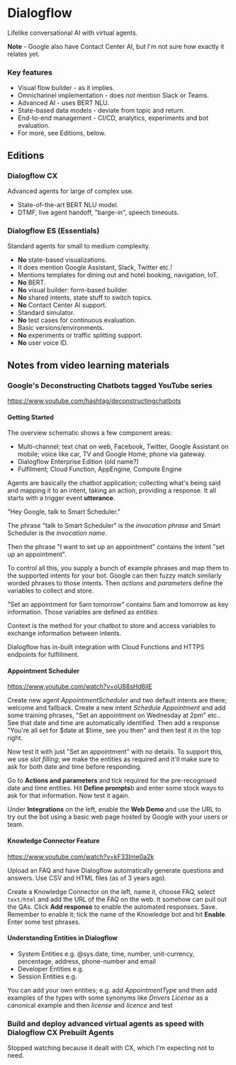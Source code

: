 # Dialogflow

Lifelike conversational AI with virtual agents.

**Note** - Google also have Contact Center AI, but I'm not sure how exactly it relates yet.

### Key features

- Visual flow builder - as it implies.
- Omnichannel implementation - does _not_ mention Slack or Teams.
- Advanced AI - uses BERT NLU.
- State-based data models - deviate from topic and return.
- End-to-end management - CI/CD, analytics, experiments and bot evaluation.
- For more, see Editions, below.

## Editions

### Dialogflow CX

Advanced agents for large of complex use.

- State-of-the-art BERT NLU model.
- DTMF, live agent handoff, "barge-in", speech timeouts.

### Dialogflow ES (Essentials)

Standard agents for small to medium complexity.

- **No** state-based visualizations.
- It does mention Google Assistant, Slack, Twitter etc.!
- Mentions templates for dining out and hotel booking, navigation, IoT.
- **No** BERT.
- **No** visual builder: form-based builder.
- **No** shared intents, state stuff to switch topics.
- **No** Contact Center AI support.
- Standard simulator.
- **No** test cases for continuous evaluation.
- Basic versions/environments.
- **No** experiments or traffic splitting support.
- **No** user voice ID.

## Notes from video learning materials

### Google's Deconstructing Chatbots tagged YouTube series

https://www.youtube.com/hashtag/deconstructingchatbots

#### Getting Started

The overview schematic shows a few component areas:

- Multi-channel; text chat on web, Facebook, Twitter, Google Assistant on mobile; voice like car, TV and Google Home; phone via gateway.
- Dialogflow Enterprise Edition (old name?)
- Fulfilment; Cloud Function, AppEngine, Compute Engine

Agents are basically the chatbot application; collecting what's being said and mapping it to an intent, taking an action, providing a response. It all starts with a trigger event **utterance**.

"Hey Google, talk to Smart Scheduler."

The phrase "talk to Smart Scheduler" is the _invocation phrase_ and Smart Scheduler is the _invocation name_.

Then the phrase "I want to set up an appointment" contains the intent "set up an appointment".

To control all this, you supply a bunch of example phrases and map them to the supported intents for your bot. Google can then fuzzy match similarly worded phrases to those intents. Then _actions_ and _parameters_ define the variables to collect and store.

"Set an appointment for 5am tomorrow" contains 5am and tomorrow as key information. Those variables are defined as _entities_.

Context is the method for your chatbot to store and access variables to exchange information between intents.

Dialogflow has in-built integration with Cloud Functions and HTTPS endpoints for fulfillment.

#### Appointment Scheduler

https://www.youtube.com/watch?v=oU88sHd6ilE

Create new agent _AppointmentScheduler_ and two default intents are there; welcome and fallback. Create a new intent _Schedule Appointment_ and add some training phrases, "Set an appointment on Wednesday at 2pm" etc.. See that date and time are automatically identified. Then add a response "You're all set for $date at $time, see you then" and then test it in the top right.

Now test it with just "Set an appointment" with no details. To support this, we use _slot filling_; we make the entities as required and it'll make sure to ask for both date and time before responding.

Go to **Actions and parameters** and tick required for the pre-recognised date and time entities. Hit **Define prompts**b and enter some stock ways to ask for that information. Now test it again.

Under **Integrations** on the left, enable the **Web Demo** and use the URL to try out the bot using a basic web page hosted by Google with your users or team.

#### Knowledge Connector Feature

https://www.youtube.com/watch?v=kF33Ime0a2k

Upload an FAQ and have Dialogflow automatically generate questions and answers. Use CSV and HTML files (as of 3 years ago).

Create a Knowledge Connector on the left, name it, choose FAQ, select `text/html` and add the URL of the FAQ on the web. It somehow can pull out the QAs. Click **Add response** to enable the automated responses. Save. Remember to enable it; tick the name of the Knowledge bot and hit **Enable**. Enter some test phrases.

#### Understanding Entities in Dialogflow

- System Entities e.g. @sys.date, time, number, unit-currency, percentage, address, phone-number and email
- Developer Entities e.g.
- Session Entities e.g.

You can add your own entities; e.g. add _AppointmentType_ and then add examples of the types with some synonyms like _Drivers License_ as a canonical example and then _license_ and _licence_ and test


### Build and deploy advanced virtual agents as speed with Dialogflow CX Prebuilt Agents

Stopped watching because it dealt with CX, which I'm expecting not to need.
